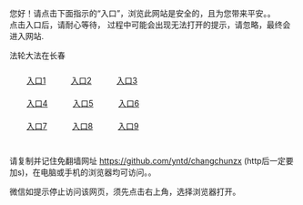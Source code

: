 您好！请点击下面指示的“入口”，浏览此网站是安全的，且为您带来平安。。 <br/>
点击入口后，请耐心等待， 过程中可能会出现无法打开的提示，请忽略，最终会进入网站. </br>

法轮大法在长春<br/>
<div style="padding:10px"><a style="margin:20px" target="_blank" href="https://d1bp3qc3ccyvki.cloudfront.net/2Qpsp?gzcnhnrd" id="ccLink1" rel="nofollow">入口1</a> <a target="_blank" style="margin:20px" href="https://d1v1hq0xx7ca2e.cloudfront.net/2Qpsp?nrqbtzi" id="ccLink2" rel="nofollow">入口2</a> <a style="margin:20px" target="_blank" href="https://d29zbe2a4kji13.cloudfront.net/2Qpsp?jaibrqb" id="ccLink3" rel="nofollow">入口3</a></div>

<div style="padding:10px" ><a style="margin:20px" target="_blank" href="https://d1bp3qc3ccyvki.cloudfront.net/2Qpsp?gzcnhnrd" id="ccLink4" rel="nofollow">入口4</a> <a style="margin:20px" href="https://d1v1hq0xx7ca2e.cloudfront.net/2Qpsp?nrqbtzi" target="_blank" id="ccLink5" rel="nofollow">入口5</a> <a style="margin:20px" href="https://d29zbe2a4kji13.cloudfront.net/2Qpsp?jaibrqb" target="_blank" id="ccLink6" rel="nofollow">入口6</a></div>

<div style="padding:10px"><a style="margin:20px" target="_blank" href="https://d1bp3qc3ccyvki.cloudfront.net/2Qpsp?gzcnhnrd" id="ccLink7" rel="nofollow">入口7</a> <a style="margin:20px" href="https://d1v1hq0xx7ca2e.cloudfront.net/2Qpsp?nrqbtzi" target="_blank" id="ccLink8" rel="nofollow">入口8</a> <a style="margin:20px" target="_blank" href="https://d29zbe2a4kji13.cloudfront.net/2Qpsp?jaibrqb" id="ccLink9" rel="nofollow">入口9</a></div>

<br/>



请复制并记住免翻墙网址 https://github.com/yntd/changchunzx (http后一定要加s)，在电脑或手机的浏览器均可访问。。<br/>

微信如提示停止访问该网页，须先点击右上角，选择浏览器打开。
